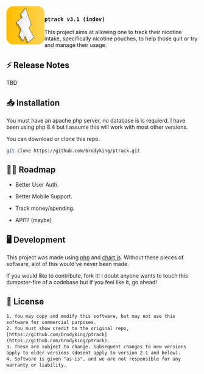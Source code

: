<img src="./assets/logo.png" width="100px" align="left">

### `ptrack v3.1 (indev)`
This project aims at allowing one to track their nicotine intake, specifically nicotine pouches, to help those quit or try and manage their usage.

## ⚡ Release Notes

TBD

## 📥 Installation

You must have an apache php server, no database is is requierd. I have been using php 8.4 but I assume this will work with most other versions.

You can download or clone this repo.

```bash
git clone https://github.com/brodyking/ptrack.git
``` 

## 👨‍💻 Roadmap

- Better User Auth.

- Better Mobile Support.

- Track money/spending.

- API?? (maybe)

## 🖥️ Development

This project was made using [php](https://www.php.net/) and [chart.js](https://www.chartjs.org/). Without these pieces of software, alot of this would've never been made.

If you would like to contribute, fork it! I doubt anyone wants to touch this dumpster-fire of a codebase but if you feel like it, go ahead!

## 📄 License
```
1. You may copy and modify this software, but may not use this software for commercial purposes.
2. You must show credit to the original repo, [https://github.com/brodyking/ptrack](https://github.com/brodyking/ptrack).
3. These are subject to change. Subsequent changes to new versions apply to older versions (dosent apply to version 2.1 and below).
4. Software is given "as-is", and we are not responsible for any warranty or liability.
```
